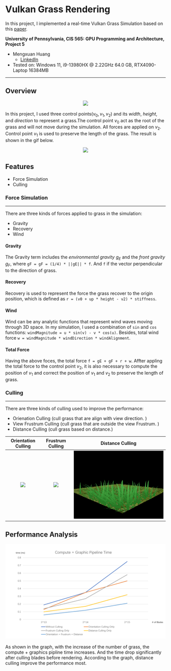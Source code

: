 Vulkan Grass Rendering
=======================
In this project, I implemented a real-time Vulkan Grass Simulation based on this [paper](https://www.cg.tuwien.ac.at/research/publications/2017/JAHRMANN-2017-RRTG/JAHRMANN-2017-RRTG-draft.pdf).

**University of Pennsylvania, CIS 565: GPU Programming and Architecture, Project 5**

* Mengxuan Huang
  * [LinkedIn](https://www.linkedin.com/in/mengxuan-huang-52881624a/)
* Tested on: Windows 11, i9-13980HX @ 2.22GHz 64.0 GB, RTX4090-Laptop 16384MB
-----------------------------
## Overview
<p align = "center">
    <img src = "img/blade_model.jpg">
</p>

In this project, I used three control points($v_0, v_1, v_2$) and its $width$, $height$, and $direction$ to represent a grass.The control point $v_0$ act as the root of the grass and will not move during the simulation. All forces are applied on $v_2$. Control point $v_1$ is used to preserve the length of the grass. The result is shown in the gif below.

<p align = "center">
    <img src = "img/my_grass.gif">
</p>

## Features
- Force Simulation
- Culling 

### Force Simulation
-------------------------------------------------
There are three kinds of forces applied to grass in the simulation:
- Gravity
- Recovery
- Wind

#### Gravity
The Gravity term includes the *environmental gravity* $g_E$ and the *front gravity* $g_F$, where
`gF = gF = (1/4) * ||gE|| * f`. And `f` if the vector perpendicular to the direction of grass.

#### Recovery
Recovery is used to represent the force the grass recover to the origin position, which is defined as `r = (v0 + up * height - v2) * stiffness`.

#### Wind
Wind can be any analytic functions that represent wind waves moving through 3D space. In my simulation, I used a combination of `sin` and `cos` functions: `windMagnitude = u * sin(v) - v * cos(u)`. Besides, total wind force `w = windMagnitude * windDirection * windAlignment`.

#### Total Force
Having the above foces, the total force `f = gE + gF + r + w`. Affter appling the total force to the control point $v_2$, it is also necessary to compute the position of $v_1$ and correct the position of $v_1$ and $v_2$ to preserve the length of grass.

### Culling
-------------------------------------------------
There are three kinds of culling used to improve the performance:
- Orienation Culling (cull grass that are align with view direction. )
- View Frustrum Culling (cull grass that are outside the view Frustrum. )
- Distance Culling (cull grass based on distance.)

|Orientation Culling|Frustrum Culling|Distance Culling|
|:-----------:|:-------------:|:-----------:|
|![](img/orientation.gif)|![](img/frustrum.gif)|![](img/distance.gif)|

## Performance Analysis
<p align = "center">
    <img src = "img/graph.png">
</p>

As shown in the graph, with the increase of the number of grass, the compute + graphics pipline time increases. And the time drop significantly after culling blades before rendering. According to the graph, distance culling improve the performance most.   